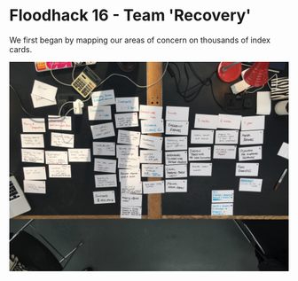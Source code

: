 # Floodhack 16 - Team 'Recovery'

We first began by mapping our areas of concern on thousands of index cards.

![](images/mindmap.jpg)
